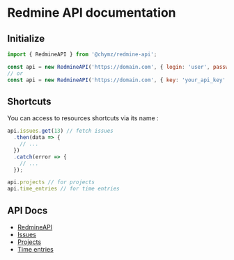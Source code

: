 # Redmine API documentation

## Initialize
```js
import { RedmineAPI } from '@chymz/redmine-api';

const api = new RedmineAPI('https://domain.com', { login: 'user', password: 'pass' });
// or
const api = new RedmineAPI('https://domain.com', { key: 'your_api_key' });
```

## Shortcuts
You can access to resources shortcuts via its name :

```js
api.issues.get(13) // fetch issues
  .then(data => {
    // ...
  })
  .catch(error => {
    // ...
  });

api.projects // for projects
api.time_entries // for time entries
```

## API Docs
- [RedmineAPI](redmine-api.md)
- [Issues](issues.md)
- [Projects](projects.md)
- [Time entries](time_entries.md)
